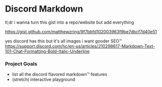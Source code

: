 # Discord Markdown

tl;dr i wanna turn this gist into a repo/website but add everything

https://gist.github.com/matthewzring/9f7bbfd102003963f9be7dbcf7d40e51


yes discord has this but it's all images i want gooder SEO™
https://support.discord.com/hc/en-us/articles/210298617-Markdown-Text-101-Chat-Formatting-Bold-Italic-Underline

### Project Goals

- list all the discord flavored markdown™ features
- (stretch) interactive playground
